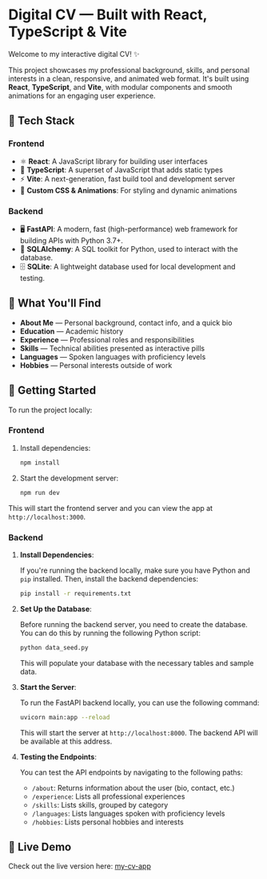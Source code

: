 # Digital CV — Built with React, TypeScript & Vite

Welcome to my interactive digital CV! ✨

This project showcases my professional background, skills, and personal interests in a clean, responsive, and animated web format. It's built using **React**, **TypeScript**, and **Vite**, with modular components and smooth animations for an engaging user experience.

## 🧰 Tech Stack

### Frontend
- ⚛️ **React**: A JavaScript library for building user interfaces
- 🔷 **TypeScript**: A superset of JavaScript that adds static types
- ⚡ **Vite**: A next-generation, fast build tool and development server
- 🎨 **Custom CSS & Animations**: For styling and dynamic animations

### Backend
- 🖥️ **FastAPI**: A modern, fast (high-performance) web framework for building APIs with Python 3.7+.
- 💾 **SQLAlchemy**: A SQL toolkit for Python, used to interact with the database.
- 🗄️ **SQLite**: A lightweight database used for local development and testing.

## 📂 What You'll Find

- **About Me** — Personal background, contact info, and a quick bio
- **Education** — Academic history
- **Experience** — Professional roles and responsibilities
- **Skills** — Technical abilities presented as interactive pills
- **Languages** — Spoken languages with proficiency levels
- **Hobbies** — Personal interests outside of work

## 🚀 Getting Started

To run the project locally:

### Frontend

1. Install dependencies:

    ```bash
    npm install
    ```

2. Start the development server:

    ```bash
    npm run dev
    ```

This will start the frontend server and you can view the app at `http://localhost:3000`.

### Backend

1. **Install Dependencies**:

    If you're running the backend locally, make sure you have Python and `pip` installed. Then, install the backend dependencies:

    ```bash
    pip install -r requirements.txt
    ```

2. **Set Up the Database**:

    Before running the backend server, you need to create the database. You can do this by running the following Python script:

    ```bash
    python data_seed.py
    ```

    This will populate your database with the necessary tables and sample data.

3. **Start the Server**:

    To run the FastAPI backend locally, you can use the following command:

    ```bash
    uvicorn main:app --reload
    ```

    This will start the server at `http://localhost:8000`. The backend API will be available at this address.

4. **Testing the Endpoints**:

    You can test the API endpoints by navigating to the following paths:

    - `/about`: Returns information about the user (bio, contact, etc.)
    - `/experience`: Lists all professional experiences
    - `/skills`: Lists skills, grouped by category
    - `/languages`: Lists languages spoken with proficiency levels
    - `/hobbies`: Lists personal hobbies and interests

## 🔗 Live Demo

Check out the live version here: [my-cv-app](https://my-cv-app-iuliabunescus-projects.vercel.app/about)
